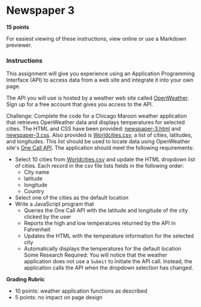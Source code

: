 # Newspaper 3

**15 points**

For easiest viewing of these instructions, view online or use a Markdown previewer.

### Instructions

This assignment will give you experience using an Application Programming Interface (API) to access data from a web site and integrate it into your own page.

The API you will use is hosted by a weather web site called [OpenWeather](https://openweathermap.org/). Sign up for a free account that gives you access to the API.

Challenge: Complete the code for a Chicago Maroon weather application that retrieves OpenWeather data and displays temperatures for selected cities. The HTML and CSS have been provided: [newspaper-3.html](newspaper-3.html) and [newspaper-3.css](newspaper-3.css). Also provided is [Worldcities.csv](Worldcities.csv), a list of cities, latitudes, and longitudes. This list should be used to locate data using OpenWeather site's [One Call API](https://openweathermap.org/api/one-call-api). The application should meet the following requirements:
* Select 10 cities from [Worldcities.csv](Worldcities.csv) and update the HTML dropdown list of cities. Each record in the csv file lists fields in the following order:
  * City name
  * latitude
  * longitude
  * Country
* Select one of the cities as the default location
* Write a JavaScript program that
  * Queries the One Call API with the latitude and longitude of the city clicked by the user
  * Reports the high and low temperatures returned by the API in Fahrenheit
  * Updates the HTML with the temperature information for the selected city
  * Automatically displays the temperatures for the default location
Some Research Required: You will notice that the weather application does not use a `Submit` to initiate the API call. Instead, the application calls the API when the dropdown selection has changed.

**Grading Rubric**

* 10 points: weather application functions as described 
* 5 points: no impact on page design

 
